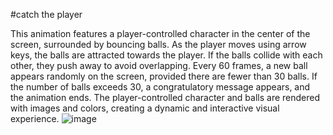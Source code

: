 #catch the player

This animation features a player-controlled character in the center of the screen, surrounded by bouncing balls. As the player moves using arrow keys, the balls are attracted towards the player. If the balls collide with each other, they push away to avoid overlapping. Every 60 frames, a new ball appears randomly on the screen, provided there are fewer than 30 balls. If the number of balls exceeds 30, a congratulatory message appears, and the animation ends. The player-controlled character and balls are rendered with images and colors, creating a dynamic and interactive visual experience.
![image](https://github.com/user-attachments/assets/45dea5d7-a075-4776-9535-7174412515cd)



